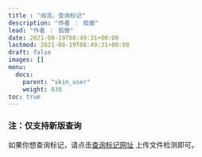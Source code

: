 ```yaml
---
title : "阅览、查询标记"
description: "作者 ｜ 孤傲"
lead: "作者 ｜ 孤傲"
date: 2021-08-19T08:49:31+00:00
lastmod: 2021-08-19T08:49:31+00:00
draft: false 
images: []
menu:
  docs:
    parent: "skin_user"
    weight: 830
toc: true
---
```


### 注：仅支持新版查询

如果你想查询标记，请点击[查询标记网址](https://skin.gushao.club/docs/mark_user/SkinCheck/) 上传文件检测即可。
